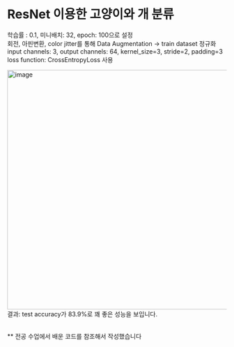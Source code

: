 # ResNet 이용한 고양이와 개 분류

학습률 : 0.1, 미니배치: 32, epoch: 100으로 설정 <br>
회전, 아핀변환, color jitter를 통해 Data Augmentation -> train dataset 정규화 <br>
input channels: 3, output channels: 64, kernel_size=3, stride=2, padding=3 <br>
loss function: CrossEntropyLoss 사용 <br>

<img width="550" alt="image" src="https://github.com/koreaoaz/OAZ_Computer_Vision_2023/assets/108310627/1061be18-8e24-459a-a36e-e7abe06b74fa">
결과: test accuracy가 83.9%로 꽤 좋은 성능을 보입니다.<br>
<br>


** 전공 수업에서 배운 코드를 참조해서 작성했습니다 
